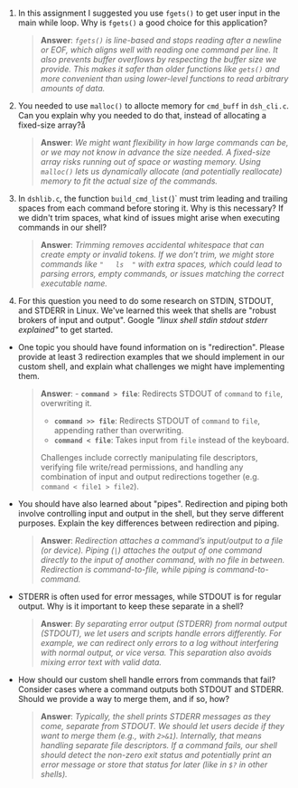 1. In this assignment I suggested you use `fgets()` to get user input in the main while loop. Why is `fgets()` a good choice for this application?

    > **Answer**:  _`fgets()` is line-based and stops reading after a newline or EOF, which aligns well with reading one command per line. It also prevents buffer overflows by respecting the buffer size we provide. This makes it safer than older functions like `gets()` and more convenient than using lower-level functions to read arbitrary amounts of data._

2. You needed to use `malloc()` to allocte memory for `cmd_buff` in `dsh_cli.c`. Can you explain why you needed to do that, instead of allocating a fixed-size array?å

    > **Answer**:  _We might want flexibility in how large commands can be, or we may not know in advance the size needed. A fixed-size array risks running out of space or wasting memory. Using `malloc()` lets us dynamically allocate (and potentially reallocate) memory to fit the actual size of the commands._


3. In `dshlib.c`, the function `build_cmd_list(`)` must trim leading and trailing spaces from each command before storing it. Why is this necessary? If we didn't trim spaces, what kind of issues might arise when executing commands in our shell?

    > **Answer**:  _Trimming removes accidental whitespace that can create empty or invalid tokens. If we don’t trim, we might store commands like `"   ls  "` with extra spaces, which could lead to parsing errors, empty commands, or issues matching the correct executable name._

4. For this question you need to do some research on STDIN, STDOUT, and STDERR in Linux. We've learned this week that shells are "robust brokers of input and output". Google _"linux shell stdin stdout stderr explained"_ to get started.

- One topic you should have found information on is "redirection". Please provide at least 3 redirection examples that we should implement in our custom shell, and explain what challenges we might have implementing them.

    > **Answer**:  - **`command > file`**: Redirects STDOUT of `command` to `file`, overwriting it.  
    > - **`command >> file`**: Redirects STDOUT of `command` to `file`, appending rather than overwriting.  
    > - **`command < file`**: Takes input from `file` instead of the keyboard.  
    >
    > Challenges include correctly manipulating file descriptors, verifying file write/read permissions, and handling any combination of input and output redirections together (e.g. `command < file1 > file2`).

- You should have also learned about "pipes". Redirection and piping both involve controlling input and output in the shell, but they serve different purposes. Explain the key differences between redirection and piping.

    > **Answer**:   _Redirection attaches a command’s input/output to a file (or device). Piping (`|`) attaches the output of one command directly to the input of another command, with no file in between. Redirection is command-to-file, while piping is command-to-command._

- STDERR is often used for error messages, while STDOUT is for regular output. Why is it important to keep these separate in a shell?

    > **Answer**:  _By separating error output (STDERR) from normal output (STDOUT), we let users and scripts handle errors differently. For example, we can redirect only errors to a log without interfering with normal output, or vice versa. This separation also avoids mixing error text with valid data._

- How should our custom shell handle errors from commands that fail? Consider cases where a command outputs both STDOUT and STDERR. Should we provide a way to merge them, and if so, how?

    > **Answer**:  _Typically, the shell prints STDERR messages as they come, separate from STDOUT. We should let users decide if they want to merge them (e.g., with `2>&1`). Internally, that means handling separate file descriptors. If a command fails, our shell should detect the non-zero exit status and potentially print an error message or store that status for later (like in `$?` in other shells)._